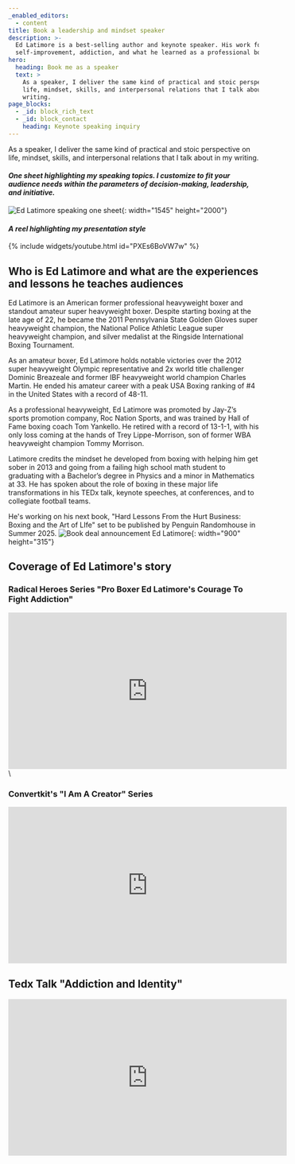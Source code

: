 ```yaml
---
_enabled_editors:
  - content
title: Book a leadership and mindset speaker
description: >-
  Ed Latimore is a best-selling author and keynote speaker. His work focuses on
  self-improvement, addiction, and what he learned as a professional boxer.
hero:
  heading: Book me as a speaker
  text: >
    As a speaker, I deliver the same kind of practical and stoic perspective on
    life, mindset, skills, and interpersonal relations that I talk about in my
    writing.
page_blocks:
  - _id: block_rich_text
  - _id: block_contact
    heading: Keynote speaking inquiry
---
```

As a speaker, I deliver the same kind of practical and stoic perspective on life, mindset, skills, and interpersonal relations that I talk about in my writing.

#### *One sheet highlighting my speaking topics. I customize to fit your audience needs within the parameters of decision-making, leadership, and initiative.*

![Ed Latimore speaking one sheet](/assets/images/pages/2024-one-sheet.png){: width="1545" height="2000"}

#### *A reel highlighting my presentation style*

{% include widgets/youtube.html id="PXEs6BoVW7w" %}

## Who is Ed Latimore and what are the experiences and lessons he teaches audiences&nbsp;

Ed Latimore is an American former professional heavyweight boxer and standout amateur super heavyweight boxer. Despite starting boxing at the late age of 22, he became the 2011 Pennsylvania State Golden Gloves super heavyweight champion, the National Police Athletic League super heavyweight champion, and silver medalist at the Ringside International Boxing Tournament.&nbsp;

As an amateur boxer, Ed Latimore holds notable victories over the 2012 super heavyweight Olympic representative and 2x world title challenger Dominic Breazeale and former IBF heavyweight world champion Charles Martin. He ended his amateur career with a peak USA Boxing ranking of \#4 in the United States with a record of 48-11.

As a professional heavyweight, Ed Latimore was promoted by Jay-Z’s sports promotion company, Roc Nation Sports, and was trained by Hall of Fame boxing coach Tom Yankello. He retired with a record of 13-1-1, with his only loss coming at the hands of Trey Lippe-Morrison, son of former WBA heavyweight champion Tommy Morrison.&nbsp;

Latimore credits the mindset he developed from boxing with helping him get sober in 2013 and going from a failing high school math student to graduating with a Bachelor’s degree in Physics and a minor in Mathematics at 33. He has spoken about the role of boxing in these major life transformations in his TEDx talk, keynote speeches, at conferences, and to collegiate football teams.

He's working on his next book, "Hard Lessons From the Hurt Business: Boxing and the Art of LIfe" set to be published by Penguin Randomhouse in Summer 2025. ![Book deal announcement Ed Latimore](/assets/images/pages/book-deal.jpg){: width="900" height="315"}

## Coverage of Ed Latimore's story

### Radical Heroes Series "Pro Boxer Ed Latimore's Courage To Fight Addiction"

<div class="cms-embed"><iframe width="560" height="315" src="https://www.youtube.com/embed/SB1OD3_uNR8?si=xneZU3YxjVenRQsp" title="YouTube video player" frameborder="0" allow="accelerometer; autoplay; clipboard-write; encrypted-media; gyroscope; picture-in-picture; web-share" referrerpolicy="strict-origin-when-cross-origin" allowfullscreen=""></iframe>\</div>

### Convertkit's "I Am A Creator" Series

<div class="cms-embed"><iframe width="560" height="315" src="https://www.youtube.com/embed/Q22X12TakMs?si=Lc-bQ8K7FDaGt0Ov" title="YouTube video player" frameborder="0" allow="accelerometer; autoplay; clipboard-write; encrypted-media; gyroscope; picture-in-picture; web-share" referrerpolicy="strict-origin-when-cross-origin" allowfullscreen=""></iframe></div>

## Tedx Talk "Addiction and Identity"

<div class="cms-embed"><iframe width="560" height="315" src="https://www.youtube.com/embed/J9eObiqMPnk?si=qJ2ESU0Bb8M_Pbbr" title="YouTube video player" frameborder="0" allow="accelerometer; autoplay; clipboard-write; encrypted-media; gyroscope; picture-in-picture; web-share" referrerpolicy="strict-origin-when-cross-origin" allowfullscreen=""></iframe></div>
